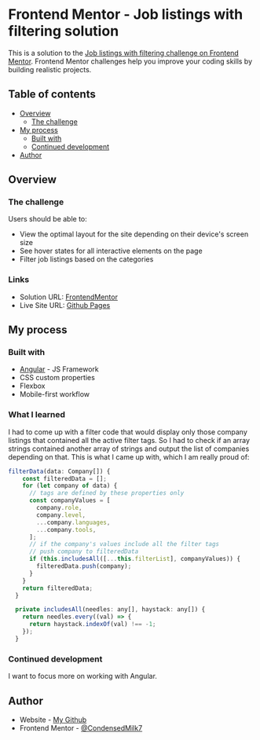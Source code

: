 # Frontend Mentor - Job listings with filtering solution

This is a solution to the [Job listings with filtering challenge on Frontend Mentor](https://www.frontendmentor.io/challenges/job-listings-with-filtering-ivstIPCt). Frontend Mentor challenges help you improve your coding skills by building realistic projects.

## Table of contents

- [Overview](#overview)
  - [The challenge](#the-challenge)
- [My process](#my-process)
  - [Built with](#built-with)
  - [Continued development](#continued-development)
- [Author](#author)

## Overview

### The challenge

Users should be able to:

- View the optimal layout for the site depending on their device's screen size
- See hover states for all interactive elements on the page
- Filter job listings based on the categories

### Links

- Solution URL: [FrontendMentor](https://condensedmilk7.github.io/static-job-listings/)
- Live Site URL: [Github Pages](https://condensedmilk7.github.io/static-job-listings/)

## My process

### Built with

- [Angular](https://angular.io/) - JS Framework
- CSS custom properties
- Flexbox
- Mobile-first workflow

### What I learned

I had to come up with a filter code that would display only those company listings that contained all the active filter tags. So I had to check if an array strings contained another array of strings and output the list of companies depending on that. This is what I came up with, which I am really proud of:

```js
filterData(data: Company[]) {
    const filteredData = [];
    for (let company of data) {
      // tags are defined by these properties only
      const companyValues = [
        company.role,
        company.level,
        ...company.languages,
        ...company.tools,
      ];
      // if the company's values include all the filter tags
      // push company to filteredData
      if (this.includesAll([...this.filterList], companyValues)) {
        filteredData.push(company);
      }
    }
    return filteredData;
  }

  private includesAll(needles: any[], haystack: any[]) {
    return needles.every((val) => {
      return haystack.indexOf(val) !== -1;
    });
  }

```

### Continued development

I want to focus more on working with Angular.

## Author

- Website - [My Github](https://github.com/CondensedMilk7)
- Frontend Mentor - [@CondensedMilk7](https://www.frontendmentor.io/profile/CondensedMilk7)
